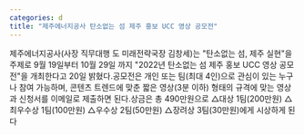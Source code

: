 ```yaml
---
categories: d
title: "제주에너지공사 탄소없는 섬 제주 홍보 UCC 영상 공모전"
---
```

제주에너지공사(사장 직무대행 도 미래전략국장 김창세)는 "탄소없는 섬, 제주 실현"을 주제로 9월 19일부터 10월 29일 까지 "2022년 탄소없는 섬 제주 홍보 UCC 영상 공모전"을 개최한다고 20일 밝혔다.공모전은 개인 또는 팀(최대 4인)으로 관심이 있는 누구나 참여 가능하며, 콘텐츠 트렌드에 맞춘 짧은 영상(3분 이하) 형태의 규격에 맞는 영상과 신청서를 이메일로 제출하면 된다.상금은 총 490만원으로 △대상 1팀(200만원) △최우수상 1팀(100만원) △우수상 2팀(50만원) △장려상 3팀(30만원)에게 시상하게 된다